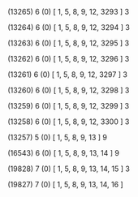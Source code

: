 (13265) 6 (0) [ 1, 5, 8, 9, 12, 3293 ] 3 


(13264) 6 (0) [ 1, 5, 8, 9, 12, 3294 ] 3 


(13263) 6 (0) [ 1, 5, 8, 9, 12, 3295 ] 3 


(13262) 6 (0) [ 1, 5, 8, 9, 12, 3296 ] 3 


(13261) 6 (0) [ 1, 5, 8, 9, 12, 3297 ] 3 


(13260) 6 (0) [ 1, 5, 8, 9, 12, 3298 ] 3 


(13259) 6 (0) [ 1, 5, 8, 9, 12, 3299 ] 3 


(13258) 6 (0) [ 1, 5, 8, 9, 12, 3300 ] 3 


(13257) 5 (0) [ 1, 5, 8, 9, 13 ] 9 


(16543) 6 (0) [ 1, 5, 8, 9, 13, 14 ] 9 


(19828) 7 (0) [ 1, 5, 8, 9, 13, 14, 15 ] 3 


(19827) 7 (0) [ 1, 5, 8, 9, 13, 14, 16 ]  

